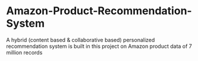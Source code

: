 # Amazon-Product-Recommendation-System
A hybrid (content based &amp; collaborative based) personalized recommendation system is built in this project on Amazon product data of 7 million records
